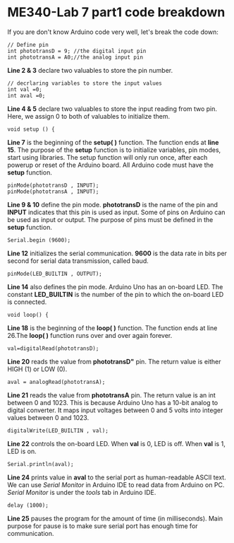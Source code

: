 # ME340-Lab 7 part1 code breakdown
If you are don't know Arduino code very well, let's break the code down:

```
// Define pin 
int phototransD = 9; //the digital input pin
int phototransA = A0;//the analog input pin
```

**Line 2 & 3** declare two valuables to store the pin number. 

```
// decrlaring variables to store the input values
int val =0;
int aval =0;
```

**Line 4 & 5** declare two valuables to store the input reading from two pin. Here, we assign 0 to both of valuables to initialize them. 

```
void setup () {
```

**Line 7** is the beginning of the **setup( )** function. The function ends at **line 15**. The purpose of the **setup** function is to initialize variables, pin modes, start using libraries. The setup function will only run once, after each powerup or reset of the Arduino board. All Arduino code must have the **setup** function.
```
pinMode(phototransD , INPUT);
pinMode(phototransA , INPUT);
```

**Line 9 & 10** define the pin mode. **phototransD** is the name of the pin and **INPUT** indicates that this pin is used as input. Some of pins on Arduino can be used as input or output. The purpose of pins must be defined in the **setup** function.
```
Serial.begin (9600);
```
**Line 12** initializes the serial communication. **9600** is the data rate in bits per second for serial data transmission, called baud. 

```
pinMode(LED_BUILTIN , OUTPUT);
```

**Line 14** also defines the pin mode. Arduino Uno has an on-board LED. The constant **LED_BUILTIN** is the number of the pin to which the on-board LED is connected.

```
void loop() {
```

**Line 18** is the beginning of the **loop( )** function. The function ends at line 26.The **loop( )** function runs over and over again forever. 

```
val=digitalRead(phototransD);
```

**Line 20** reads the value from **phototransD"** pin. The return value is either HIGH (1) or LOW (0).
```
aval = analogRead(phototransA);
```

**Line 21** reads the value from **phototransA** pin. The return value is an int between 0 and 1023. This is because Arduino Uno has a 10-bit analog to digital converter. It maps input voltages between 0 and 5 volts into integer values between 0 and 1023. 

```
digitalWrite(LED_BUILTIN , val);
```
**Line 22** controls the on-board LED. When **val** is 0, LED is off. When **val** is 1, LED is on.

```
Serial.println(aval);
```

**Line 24** prints value in **aval** to the serial port as human-readable ASCII text. We can use *Serial Monitor* in Arduino IDE to read data from Arduino on PC. *Serial Monitor* is under the *tools* tab in Arduino IDE.

```
delay (1000);
```

**Line 25** pauses the program for the amount of time (in milliseconds). Main purpose for pause is to make sure serial port has enough time for communication. 
